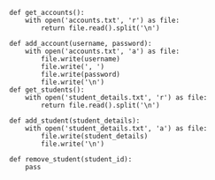 
    def get_accounts():
        with open('accounts.txt', 'r') as file:
            return file.read().split('\n')

    def add_account(username, password):
        with open('accounts.txt', 'a') as file:
            file.write(username)
            file.write(', ')
            file.write(password)
            file.write('\n')
    def get_students():
        with open('student_details.txt', 'r') as file:
            return file.read().split('\n')

    def add_student(student_details):
        with open('student_details.txt', 'a') as file:
            file.write(student_details)
            file.write('\n')

    def remove_student(student_id):
        pass
